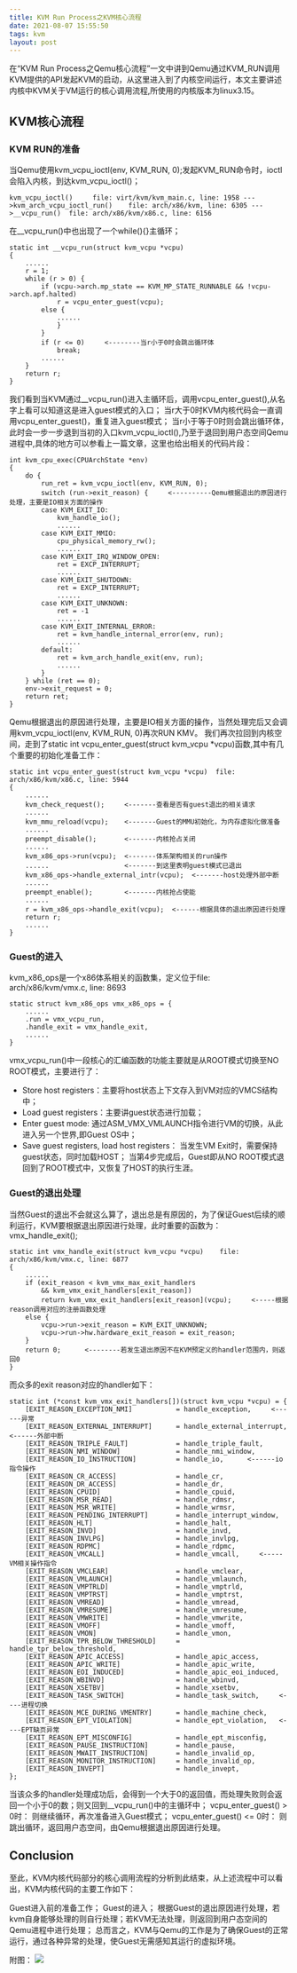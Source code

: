 ```yaml
---
title: KVM Run Process之KVM核心流程
date: 2021-08-07 15:55:50
tags: kvm
layout: post
---
```


在“KVM Run Process之Qemu核心流程”一文中讲到Qemu通过KVM_RUN调用KVM提供的API发起KVM的启动，从这里进入到了内核空间运行，本文主要讲述内核中KVM关于VM运行的核心调用流程,所使用的内核版本为linux3.15。

## KVM核心流程

### KVM RUN的准备
当Qemu使用kvm_vcpu_ioctl(env, KVM_RUN, 0);发起KVM_RUN命令时，ioctl会陷入内核，到达kvm_vcpu_ioctl()；

`kvm_vcpu_ioctl()     file: virt/kvm/kvm_main.c, line: 1958
    --->kvm_arch_vcpu_ioctl_run()    file: arch/x86/kvm, line: 6305
        --->__vcpu_run()  file: arch/x86/kvm/x86.c, line: 6156`

在__vcpu_run()中也出现了一个while(){}主循环；

```
static int __vcpu_run(struct kvm_vcpu *vcpu)
{
	......
	r = 1;
	while (r > 0) {
		if (vcpu->arch.mp_state == KVM_MP_STATE_RUNNABLE && !vcpu->arch.apf.halted)
			r = vcpu_enter_guest(vcpu);
		else {
			......
			}
		}
		if (r <= 0)     <--------当r小于0时会跳出循环体
			break;
		......
	}
	return r;
}
```

我们看到当KVM通过__vcpu_run()进入主循环后，调用vcpu_enter_guest(),从名字上看可以知道这是进入guest模式的入口；
当r大于0时KVM内核代码会一直调用vcpu_enter_guest()，重复进入guest模式；
当r小于等于0时则会跳出循环体，此时会一步一步退到当初的入口kvm_vcpu_ioctl(),乃至于退回到用户态空间Qemu进程中,具体的地方可以参看上一篇文章，这里也给出相关的代码片段：

```
int kvm_cpu_exec(CPUArchState *env)
{
    do {
        run_ret = kvm_vcpu_ioctl(env, KVM_RUN, 0);
        switch (run->exit_reason) {     <----------Qemu根据退出的原因进行处理，主要是IO相关方面的操作
        case KVM_EXIT_IO:
        	kvm_handle_io();
			......
        case KVM_EXIT_MMIO:
        	cpu_physical_memory_rw();
			......
        case KVM_EXIT_IRQ_WINDOW_OPEN:
        	ret = EXCP_INTERRUPT;
            ......
        case KVM_EXIT_SHUTDOWN:
        	ret = EXCP_INTERRUPT;
            ......
        case KVM_EXIT_UNKNOWN:
        	ret = -1
            ......
        case KVM_EXIT_INTERNAL_ERROR:
        	ret = kvm_handle_internal_error(env, run);
            ......
        default:
        	ret = kvm_arch_handle_exit(env, run);
            ......
        }
    } while (ret == 0);
    env->exit_request = 0;
    return ret;
}
```
Qemu根据退出的原因进行处理，主要是IO相关方面的操作，当然处理完后又会调用kvm_vcpu_ioctl(env, KVM_RUN, 0)再次RUN KMV。
我们再次拉回到内核空间，走到了static int vcpu_enter_guest(struct kvm_vcpu *vcpu)函数,其中有几个重要的初始化准备工作：

```
static int vcpu_enter_guest(struct kvm_vcpu *vcpu)  file: arch/x86/kvm/x86.c, line: 5944
{
	......
	kvm_check_request();     <-------查看是否有guest退出的相关请求
	......
	kvm_mmu_reload(vcpu);    <-------Guest的MMU初始化，为内存虚拟化做准备
	......
	preempt_disable();       <-------内核抢占关闭
	......
	kvm_x86_ops->run(vcpu);  <-------体系架构相关的run操作
	......                   <-------到这里表明guest模式已退出
	kvm_x86_ops->handle_external_intr(vcpu);  <-------host处理外部中断
	......
	preempt_enable();        <-------内核抢占使能
	......
	r = kvm_x86_ops->handle_exit(vcpu);  <------根据具体的退出原因进行处理
	return r;
	......
}
```

### Guest的进入
kvm_x86_ops是一个x86体系相关的函数集，定义位于file: arch/x86/kvm/vmx.c, line: 8693

```
static struct kvm_x86_ops vmx_x86_ops = {
	......
	.run = vmx_vcpu_run,
	.handle_exit = vmx_handle_exit,
	......
}
```

vmx_vcpu_run()中一段核心的汇编函数的功能主要就是从ROOT模式切换至NO ROOT模式，主要进行了：

- Store host registers：主要将host状态上下文存入到VM对应的VMCS结构中；
- Load guest registers：主要讲guest状态进行加载；
- Enter guest mode: 通过ASM_VMX_VMLAUNCH指令进行VM的切换，从此进入另一个世界,即Guest OS中；
- Save guest registers, load host registers： 当发生VM Exit时，需要保持guest状态，同时加载HOST；
当第4步完成后，Guest即从NO ROOT模式退回到了ROOT模式中，又恢复了HOST的执行生涯。

### Guest的退出处理

当然Guest的退出不会就这么算了，退出总是有原因的，为了保证Guest后续的顺利运行，KVM要根据退出原因进行处理，此时重要的函数为：vmx_handle_exit();
```
static int vmx_handle_exit(struct kvm_vcpu *vcpu)    file: arch/x86/kvm/vmx.c, line: 6877
{
	......
	if (exit_reason < kvm_vmx_max_exit_handlers
	    && kvm_vmx_exit_handlers[exit_reason])
		return kvm_vmx_exit_handlers[exit_reason](vcpu);     <-----根据reason调用对应的注册函数处理
	else {
		vcpu->run->exit_reason = KVM_EXIT_UNKNOWN;
		vcpu->run->hw.hardware_exit_reason = exit_reason;
	}
	return 0;      <--------若发生退出原因不在KVM预定义的handler范围内，则返回0
}
```

而众多的exit reason对应的handler如下：
```
static int (*const kvm_vmx_exit_handlers[])(struct kvm_vcpu *vcpu) = {
	[EXIT_REASON_EXCEPTION_NMI]           = handle_exception,     <------异常
	[EXIT_REASON_EXTERNAL_INTERRUPT]      = handle_external_interrupt,  <------外部中断
	[EXIT_REASON_TRIPLE_FAULT]            = handle_triple_fault,
	[EXIT_REASON_NMI_WINDOW]	          = handle_nmi_window,
	[EXIT_REASON_IO_INSTRUCTION]          = handle_io,      <------io指令操作
	[EXIT_REASON_CR_ACCESS]               = handle_cr,
	[EXIT_REASON_DR_ACCESS]               = handle_dr,
	[EXIT_REASON_CPUID]                   = handle_cpuid,
	[EXIT_REASON_MSR_READ]                = handle_rdmsr,
	[EXIT_REASON_MSR_WRITE]               = handle_wrmsr,
	[EXIT_REASON_PENDING_INTERRUPT]       = handle_interrupt_window,
	[EXIT_REASON_HLT]                     = handle_halt,
	[EXIT_REASON_INVD]		              = handle_invd,
	[EXIT_REASON_INVLPG]		          = handle_invlpg,
	[EXIT_REASON_RDPMC]                   = handle_rdpmc,
	[EXIT_REASON_VMCALL]                  = handle_vmcall,     <-----VM相关操作指令
	[EXIT_REASON_VMCLEAR]	              = handle_vmclear,
	[EXIT_REASON_VMLAUNCH]                = handle_vmlaunch,
	[EXIT_REASON_VMPTRLD]                 = handle_vmptrld,
	[EXIT_REASON_VMPTRST]                 = handle_vmptrst,
	[EXIT_REASON_VMREAD]                  = handle_vmread,
	[EXIT_REASON_VMRESUME]                = handle_vmresume,
	[EXIT_REASON_VMWRITE]                 = handle_vmwrite,
	[EXIT_REASON_VMOFF]                   = handle_vmoff,
	[EXIT_REASON_VMON]                    = handle_vmon,
	[EXIT_REASON_TPR_BELOW_THRESHOLD]     = handle_tpr_below_threshold,
	[EXIT_REASON_APIC_ACCESS]             = handle_apic_access,
	[EXIT_REASON_APIC_WRITE]              = handle_apic_write,
	[EXIT_REASON_EOI_INDUCED]             = handle_apic_eoi_induced,
	[EXIT_REASON_WBINVD]                  = handle_wbinvd,
	[EXIT_REASON_XSETBV]                  = handle_xsetbv,
	[EXIT_REASON_TASK_SWITCH]             = handle_task_switch,     <----进程切换
	[EXIT_REASON_MCE_DURING_VMENTRY]      = handle_machine_check,
	[EXIT_REASON_EPT_VIOLATION]	          = handle_ept_violation,   <----EPT缺页异常
	[EXIT_REASON_EPT_MISCONFIG]           = handle_ept_misconfig,
	[EXIT_REASON_PAUSE_INSTRUCTION]       = handle_pause,
	[EXIT_REASON_MWAIT_INSTRUCTION]	      = handle_invalid_op,
	[EXIT_REASON_MONITOR_INSTRUCTION]     = handle_invalid_op,
	[EXIT_REASON_INVEPT]                  = handle_invept,
};
```

当该众多的handler处理成功后，会得到一个大于0的返回值，而处理失败则会返回一个小于0的数；则又回到__vcpu_run()中的主循环中；
vcpu_enter_guest() > 0时： 则继续循环，再次准备进入Guest模式；
vcpu_enter_guest() <= 0时： 则跳出循环，返回用户态空间，由Qemu根据退出原因进行处理。

## Conclusion
至此，KVM内核代码部分的核心调用流程的分析到此结束，从上述流程中可以看出，KVM内核代码的主要工作如下：

Guest进入前的准备工作；
Guest的进入；
根据Guest的退出原因进行处理，若kvm自身能够处理的则自行处理；若KVM无法处理，则返回到用户态空间的Qemu进程中进行处理；
总而言之，KVM与Qemu的工作是为了确保Guest的正常运行，通过各种异常的处理，使Guest无需感知其运行的虚拟环境。

附图：
![](../pic/kvm-run.png)